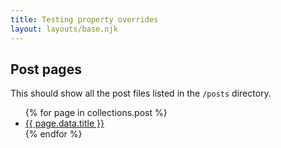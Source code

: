 ```yaml
---
title: Testing property overrides
layout: layouts/base.njk
---
```


## Post pages

This should show all the post files listed in the `/posts` directory.

<ul>
{% for page in collections.post %}
  <li><a href="{{ page.url }}">{{ page.data.title }}</a></li>
{% endfor %}
</ul>
